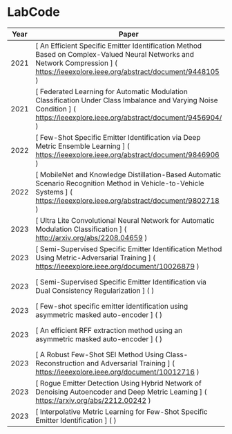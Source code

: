 # LabCode
|Year|Paper|Code|
|  ----  | ----  | ----  |
|	2021	|	[	An Efficient Specific Emitter Identification Method Based on Complex-Valued Neural Networks and Network Compression	]	(	https://ieeexplore.ieee.org/abstract/document/9448105	)	|	SlimSEI	]	(	https://github.com/BeechburgPieStar/SlimSEI	)	|
|	2021	|	[	Federated Learning for Automatic Modulation Classification Under Class Imbalance and Varying Noise Condition	]	(	https://ieeexplore.ieee.org/abstract/document/9456904/	)	|	FLAMC	]	(	https://github.com/BeechburgPieStar/FLAMC	)	|
|	2022	|	[	Few-Shot Specific Emitter Identification via Deep Metric Ensemble Learning	]	(	https://ieeexplore.ieee.org/abstract/document/9846906	)	|	FS-SEI	]	(	https://github.com/BeechburgPieStar/FS-SEI	)	|
|	2022	|	[	MobileNet and Knowledge Distillation-Based Automatic Scenario Recognition Method in Vehicle-to-Vehicle Systems	]	(	https://ieeexplore.ieee.org/abstract/document/9802718	)	|	V2V-Dataset	]	(	https://github.com/BeechburgPieStar/V2V-Dataset-for-Scenario-Identification	)	|
|	2023	|	[	Ultra Lite Convolutional Neural Network for Automatic Modulation Classification	]	(	http://arxiv.org/abs/2208.04659	)	|	ULCNN	]	(	https://github.com/BeechburgPieStar/ULCNN	)	|
|	2023	|	[	Semi-Supervised Specific Emitter Identification Method Using Metric-Adversarial Training	]	(	https://ieeexplore.ieee.org/document/10026879	)	|	MAT-based-SS-SEI	]	(	https://github.com/lovelymimola/MAT-based-SS-SEI	)	|
|	2023	|	[	Semi-Supervised Specific Emitter Identification via Dual Consistency Regularization	]	(		)	|	DCR-Based-SemiSEI	]	(	https://github.com/lovelymimola/DCR-Based-SemiSEI	)	|
|	2023	|	[	Few-shot specific emitter identification using asymmetric masked auto-encoder	]	(		)	|	A-Method	]	(	https://github.com/YZS666/A-Method-for-Solving-the-FS-SEI-Problem	)	|
|	2023	|	[	An efficient RFF extraction method using an asymmetric masked auto-encoder	]	(		)	|	AnEfficient-RFF-Extraction-Method	]	(	https://github.com/YZS666/AnEfficient-RFF-Extraction-Method	)	|
|	2023	|	[	A Robust Few-Shot SEI Method Using Class-Reconstruction and Adversarial Training	]	(	https://ieeexplore.ieee.org/document/10012716	)	|	CRCN-AT	]	(	https://github.com/LIUC-000/CRCN-AT	)	|
|	2023	|	[	Rogue Emitter Detection Using Hybrid Network of Denoising Autoencoder and Deep Metric Leaming	]	(	https://arxiv.org/abs/2212.00242	)	|	DMNet	]	(	https://github.com/yzybeibei/DMNet	)	|
|	2023	|	[	Interpolative Metric Learning for Few-Shot Specific Emitter Identification	]	(		)	|		]	(		)	|
